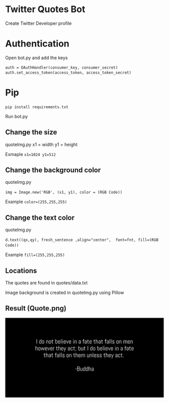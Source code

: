 # Twitter Quotes Bot

Create Twitter Developer profile

# Authentication
Open bot.py and add the keys
```
auth = OAuthHandler(consumer_key, consumer_secret)
auth.set_access_token(access_token, access_token_secret)
```

# Pip
`pip install requirements.txt`

Run bot.py

## Change the size
quoteImg.py
x1 = width
y1 = height

Exmaple `x1=1024 y1=512`

## Change the background color
quoteImg.py

`img = Image.new('RGB', (x1, y1), color = (RGB Code))`

Example `color=(255,255,255)`

## Change the text color
quoteImg.py

`d.text((qx,qy), fresh_sentence ,align="center",  font=fnt, fill=(RGB Code))`

Example `fill=(255,255,255)`

## Locations
The quotes are found in quotes/data.txt

Image background is created in quoteImg.py using Pillow 

## Result (Quote.png)
![Image_with_quote](/images/quote.png)
